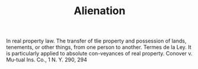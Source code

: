 ---
title: Alienation
letter: A
permalink: "/definitions/alienation.html"
body: In real property law. The transfer of tlie property and possession of lands,
  tenements, or other things, from one person to another. Termes de la Ley. It is
  particularly applied to absolute con-veyances of real property. Conover v. Mu-tual
  Ins. Co., 1 N. Y. 290, 294
published_at: '2018-07-07'
layout: post
---